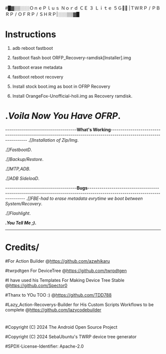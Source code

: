 #
#█▓▒▒░░░ＯｎｅＰｌｕｓ Ｎｏｒｄ ＣＥ ３ Ｌｉｔｅ ５Ｇ🦴🐾
|ＴＷＲＰ / ＰＢＲＰ / ＯＦＲＰ / ＳＨＲＰ|░░░▒▒▓█
#
# **Instructions**

1. adb reboot fastboot
   
2. fastboot flash boot ORFP_Recovery-ramdisk[Installer].img
 
3. fastboot erase metadata
   
4. fastboot reboot recovery
 
5. Install stock boot.img as boot in OFRP Recovery
 
6. Install OrangeFox-Unofficial-holi.img as Recovery ramdisk.
    

# **._Voila Now You Have OFRP_.**
------------------------------------**What's Working**------------------------------------------------------------------------------------------------------------------
._[]Installation of Zip/Img_.

._[]FastbootD_.

._[]Backup/Restore_.

._[]MTP,ADB_.

._[]ADB SideloaD_.

------------------------------------**Bugs**----------------------------------------------------------------------------------------------------------------------------
._[]FBE-had to erase metadata evrytime we boot between System/Recovery_.

._[]Flashlight_.

**._You Tell Me ;)_.**

-----------------------------------------------------------------------------------------------------------------------------------------------------------------------
# Credits/

#For Action Builder @https://github.com/azwhikaru

#twrpdtgen For DeviceTree @https://github.com/twrpdtgen

#I have used his Templates For Making Device Tree Stable @https://github.com/Spector0

#Thanx  to YOu TOO :) @https://github.com/TDD788

#Lazy_Action-Recoverys-Builder for His Custom Scripts Workflows to be complete @https://github.com/lazycodebuilder

#
#Copyright (C) 2024 The Android Open Source Project

#Copyright (C) 2024 SebaUbuntu's TWRP device tree generator

#SPDX-License-Identifier: Apache-2.0
#
